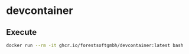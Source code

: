 # devcontainer

## Execute

```bash
docker run --rm -it ghcr.io/forestsoftgmbh/devcontainer:latest bash
```
